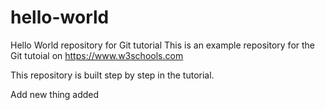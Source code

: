 # hello-world
Hello World repository for Git tutorial
This is an example repository for the Git tutoial on https://www.w3schools.com

This repository is built step by step in the tutorial.

Add new thing added
